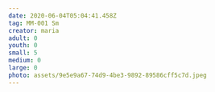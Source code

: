 ```yaml
---
date: 2020-06-04T05:04:41.458Z
tag: MM-001 Sm
creator: maria
adult: 0
youth: 0
small: 5
medium: 0
large: 0
photo: assets/9e5e9a67-74d9-4be3-9892-89586cff5c7d.jpeg
---
```


